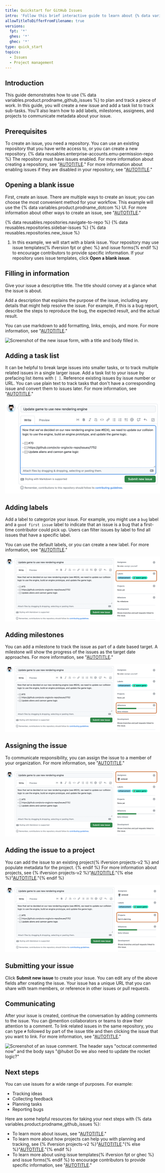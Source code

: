 ```yaml
---
title: Quickstart for GitHub Issues
intro: 'Follow this brief interactive guide to learn about {% data variables.product.prodname_github_issues %}.'
allowTitleToDifferFromFilename: true
versions:
  fpt: '*'
  ghes: '*'
  ghec: '*'
type: quick_start
topics:
  - Issues
  - Project management
---
```


## Introduction

This guide demonstrates how to use {% data variables.product.prodname_github_issues %} to plan and track a piece of work. In this guide, you will create a new issue and add a task list to track sub-tasks. You'll also learn how to add labels, milestones, assignees, and projects to communicate metadata about your issue.

## Prerequisites

To create an issue, you need a repository. You can use an existing repository that you have write access to, or you can create a new repository. {% data reusables.enterprise-accounts.emu-permission-repo %} The repository must have issues enabled. For more information about creating a repository, see "[AUTOTITLE](/repositories/creating-and-managing-repositories/creating-a-new-repository)." For more information about enabling issues if they are disabled in your repository, see "[AUTOTITLE](/repositories/managing-your-repositorys-settings-and-features/enabling-features-for-your-repository/disabling-issues)."

## Opening a blank issue

First, create an issue. There are multiple ways to create an issue; you can choose the most convenient method for your workflow. This example will use the {% data variables.product.prodname_dotcom %} UI. For more information about other ways to create an issue, see "[AUTOTITLE](/issues/tracking-your-work-with-issues/creating-an-issue)."

{% data reusables.repositories.navigate-to-repo %}
{% data reusables.repositories.sidebar-issues %}
{% data reusables.repositories.new_issue %}
1. In this example, we will start with a blank issue. Your repository may use issue templates{% ifversion fpt or ghec %} and issue forms{% endif %} to encourage contributors to provide specific information. If your repository uses issue templates, click **Open a blank issue**.

## Filling in information

Give your issue a descriptive title. The title should convey at a glance what the issue is about.

Add a description that explains the purpose of the issue, including any details that might help resolve the issue. For example, if this is a bug report, describe the steps to reproduce the bug, the expected result, and the actual result.

You can use markdown to add formatting, links, emojis, and more. For more information, see "[AUTOTITLE](/get-started/writing-on-github)."

![Screenshot of the new issue form, with a title and body filled in.](/assets/images/help/issues/issue-title-body.png)

## Adding a task list

It can be helpful to break large issues into smaller tasks, or to track multiple related issues in a single larger issue. Add a task list to your issue by prefacing list items with `[ ]`. Reference existing issues by issue number or URL. You can use plain text to track tasks that don't have a corresponding issue and convert them to issues later. For more information, see "[AUTOTITLE](/get-started/writing-on-github/working-with-advanced-formatting/about-task-lists)."

![Screenshot of the new issue form, with the title and body filled in. The body includes the Markdown for a task list.](/assets/images/help/issues/issue-task-list-raw.png)

## Adding labels

Add a label to categorize your issue. For example, you might use a `bug` label and a `good first issue` label to indicate that an issue is a bug that a first-time contributor could pick up. Users can filter issues by label to find all issues that have a specific label.

You can use the default labels, or you can create a new label. For more information, see "[AUTOTITLE](/issues/using-labels-and-milestones-to-track-work/managing-labels)."

![Screenshot of the new issue form. In the right sidebar, the "Labels" section is outlined in dark orange.](/assets/images/help/issues/issue-with-label.png)

## Adding milestones

You can add a milestone to track the issue as part of a date based target. A milestone will show the progress of the issues as the target date approaches. For more information, see "[AUTOTITLE](/issues/using-labels-and-milestones-to-track-work/about-milestones)."

![Screenshot of the new issue form. In the right sidebar, the "Milestone" section is outlined in dark orange.](/assets/images/help/issues/issue-milestone.png)

## Assigning the issue

To communicate responsibility, you can assign the issue to a member of your organization. For more information, see "[AUTOTITLE](/issues/tracking-your-work-with-issues/assigning-issues-and-pull-requests-to-other-github-users)."

![Screenshot of the new issue form. In the right sidebar, the "Assignees" section is outlined in a dark orange.](/assets/images/help/issues/issue-assignees.png)

## Adding the issue to a project

You can add the issue to an existing project{% ifversion projects-v2 %} and populate metadata for the project. {% endif %} For more information about projects, see {% ifversion projects-v2 %}"[AUTOTITLE](/issues/planning-and-tracking-with-projects/learning-about-projects/about-projects)."{% else %}"[AUTOTITLE](/issues/organizing-your-work-with-project-boards)."{% endif %}

![Screenshot of the new issue form. In the right sidebar, the "Projects" section is outlined in dark orange.](/assets/images/help/issues/issue-project.png)

## Submitting your issue

Click **Submit new issue** to create your issue. You can edit any of the above fields after creating the issue. Your issue has a unique URL that you can share with team members, or reference in other issues or pull requests.

## Communicating

After your issue is created, continue the conversation by adding comments to the issue. You can @mention collaborators or teams to draw their attention to a comment. To link related issues in the same repository, you can type `#` followed by part of the issue title and then clicking the issue that you want to link. For more information, see "[AUTOTITLE](/get-started/writing-on-github)."

![Screenshot of an issue comment. The header says "octocat commented now" and the body says "@hubot Do we also need to update the rocket logic?"](/assets/images/help/issues/issue-comment.png)

## Next steps

You can use issues for a wide range of purposes. For example:

- Tracking ideas
- Collecting feedback
- Planning tasks
- Reporting bugs

Here are some helpful resources for taking your next steps with {% data variables.product.prodname_github_issues %}:

- To learn more about issues, see "[AUTOTITLE](/issues/tracking-your-work-with-issues/about-issues)."
- To learn more about how projects can help you with planning and tracking, see {% ifversion projects-v2 %}"[AUTOTITLE](/issues/planning-and-tracking-with-projects/learning-about-projects/about-projects)."{% else %}"[AUTOTITLE](/issues/organizing-your-work-with-project-boards)."{% endif %}
- To learn more about using issue templates{% ifversion fpt or ghec %} and issue forms{% endif %} to encourage contributors to provide specific information, see "[AUTOTITLE](/communities/using-templates-to-encourage-useful-issues-and-pull-requests)."
